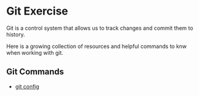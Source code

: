 # Git Exercise

Git is a control system that allows us to track changes and commit them to history.

Here is a growing collection of resources and helpful commands to knw when working with git.

## Git Commands
- [git config](./Commands/Config.md)

